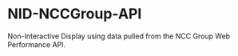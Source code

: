 NID-NCCGroup-API
================

Non-Interactive Display using data pulled from the NCC Group Web Performance API.
